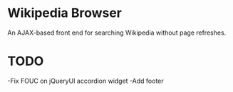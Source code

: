 # Wikipedia Browser

An AJAX-based front end for searching Wikipedia without page refreshes.

# TODO
 -Fix FOUC on jQueryUI accordion widget
 -Add footer
